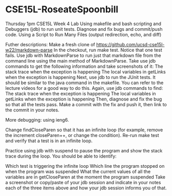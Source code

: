 # CSE15L-RoseateSpoonbill
Thursday 1pm CSE15L Week 4 Lab
Using makefile and bash scripting and Debuggers (jdb) to run unit tests. Diagnose and fix bugs and commit/push code.
Using a Script to Run Many Files (output redirection, echo, and diff)



Futher descriptions:
Make a fresh clone of https://github.com/ucsd-cse15l-w22/markdown-parse
In the checkout, run make test. Notice that one test fails.
Use jdb with MarkdownParse to run just that markdown file from the command line using the main method of MarkdownParse. Take use jdb commands to get the following information and take screenshots of it:
The stack trace when the exception is happening
The local variables in getLinks when the exception is happening
Next, use jdb to run the JUnit tests. It should be similar to the java command in the makefile. You can refer to the lecture videos for a good way to do this. Again, use jdb commands to find:
The stack trace when the exception is happening
The local variables in getLinks when the exception is happening
Then, diagnose and fix the bug so that all the tests pass. Make a commit with the fix and push it, then link to the commit in your notes.

More debugging:
using ieng6.

Change findCloseParen so that it has an infinite loop (for example, remove the increment closeParen++, or change the condition). Re-run make test and verify that a test is in an infinite loop.

Practice using jdb with suspend to pause the program and show the stack trace during the loop. You should be able to identify:

Which test is triggering the infinite loop
Which line the program stopped on when the program was suspended
What the current values of all the variables are in getCloseParen at the moment the program suspended
Take a screenshot or copy/paste of your jdb session and indicate in your notes each of the three items above and how your jdb session informs you of that.

